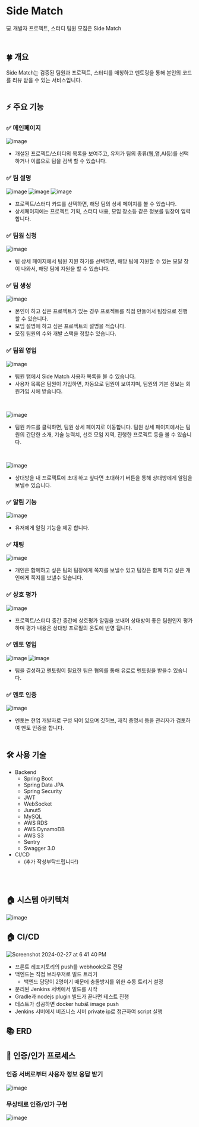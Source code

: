 # Side Match
💻 개발자 프로젝트, 스터디 팀원 모집은 Side Match 
<br> <br>

## 🍀 개요
Side Match는 검증된 팀원과 프로젝트, 스터디를 매칭하고 멘토링을 통해 본인의 코드를 리뷰 받을 수 있는 서비스입니다. 
<br> <br>

## ⚡️ 주요 기능
### ✅ 메인페이지
![image](https://github.com/ericyoo0107/SideMatch-Backend/assets/65710954/f1a75fa4-d5f5-40e4-ae3f-a90000c59bcc)
* 개설된 프로젝트/스터디의 목록을 보여주고, 유저가 팀의 종류(웹,앱,AI등)를 선택하거나 이름으로 팀을 검색 할 수 있습니다.

### ✅ 팀 설명
![image](https://github.com/ericyoo0107/SideMatch-Backend/assets/65710954/752de077-ccc6-4d1a-80c3-8198b75f1743)
![image](https://github.com/ericyoo0107/SideMatch-Backend/assets/65710954/35681404-cf9c-4e87-a071-47596be326bb)
![image](https://github.com/ericyoo0107/SideMatch-Backend/assets/65710954/60e5a472-0d91-4eab-9f3d-8bef2bd4f30d)
* 프로젝트/스터디 카드를 선택하면, 해당 팀의 상세 페이지를 볼 수 있습니다.
* 상세페이지에는 프로젝트 기획, 스터디 내용, 모임 장소등 같은 정보를 팀장이 입력합니다.
  
### ✅ 팀원 신청
![image](https://github.com/ericyoo0107/SideMatch-Backend/assets/65710954/b05d7b95-33eb-4e3a-954e-444ab5b1806c)
* 팀 상세 페이지에서 팀원 지원 하기를 선택하면, 해당 팀에 지원할 수 있는 모달 창이 나와서, 해당 팀에 지원을 할 수 있습니다.
  
### ✅ 팀 생성
![image](https://github.com/ericyoo0107/SideMatch-Backend/assets/65710954/063245fd-206a-4b94-88a2-1fe9fbdcf39c)
* 본인이 하고 싶은 프로젝트가 있는 경우 프로젝트를 직접 만들어서 팀장으로 진행 할 수 있습니다.
* 모임 설명에 하고 싶은 프로젝트의 설명을 적습니다.
* 모집 팀원의 수와 개발 스택을 정할수 있습니다.

### ✅ 팀원 영입 
![image](https://github.com/ericyoo0107/SideMatch-Backend/assets/65710954/03b9bb13-bf1e-42fd-8755-c0d553a89cd4)
* 팀원 탭에서 Side Match 사용자 목록을 볼 수 있습니다.
* 사용자 목록은 팀원이 가입하면, 자동으로 팀원이 보여지며, 팀원의 기본 정보는 회원가입 시에 받습니다.

<br>

![image](https://github.com/ericyoo0107/SideMatch-Backend/assets/65710954/16242233-8126-46e5-940f-ac40e3276b44)
* 팀원 카드를 클릭하면, 팀원 상세 페이지로 이동합니다. 팀원 상세 페이지에서는 팀원의 간단한 소개, 기술 능력치, 선호 모임 지역, 진행한 프로젝트 등을 볼 수 있습니다.

<br>

![image](https://github.com/ericyoo0107/SideMatch-Backend/assets/65710954/471c6f5f-aaae-44f1-b185-159a5a1b17e9)
* 상대방을 내 프로젝트에 초대 하고 싶다면 초대하기 버튼을 통해 상대방에게 알림을 보낼수 있습니다.

### ✅ 알림 기능
![image](https://github.com/ericyoo0107/SideMatch-Backend/assets/65710954/bcd58dde-4db8-4e66-ac3c-65e5520b297b)
* 유저에게 알림 기능을 제공 합니다.
### ✅ 채팅
![image](https://github.com/ericyoo0107/SideMatch-Backend/assets/65710954/be450b71-f2fe-4227-aafc-767937b5de1f)
* 개인은 함께하고 싶은 팀의 팀장에게 쪽지를 보낼수 있고 팀장은 함께 하고 싶은 개인에게 쪽지를 보낼수 있습니다. 
### ✅ 상호 평가
![image](https://github.com/ericyoo0107/SideMatch-Backend/assets/65710954/ea09e613-b2d4-44ca-b850-9314c4d0fb24)
* 프로젝트/스터디 중간 중간에 상호평가 알림을 보내어 상대방이 좋은 팀원인지 평가하며 평가 내용은 상대방 프로필의 온도에 반영 됩니다. 
### ✅ 멘토 영입
![image](https://github.com/ericyoo0107/SideMatch-Backend/assets/65710954/bbceb406-eebe-490c-badb-fda28c195ec7)
![image](https://github.com/ericyoo0107/SideMatch-Backend/assets/65710954/5ad00416-de81-4aa6-b867-1b6b0d0417ee)
* 팀을 결성하고 멘토링이 필요한 팀은 협의를 통해 유료로 멘토링을 받을수 있습니다.
### ✅ 멘토 인증 
![image](https://github.com/ericyoo0107/SideMatch-Backend/assets/65710954/7c26e5ad-62b7-4df3-98d7-8d9f21d3bbfa)
* 멘토는 현업 개발자로 구성 되어 있으며 깃허브, 재직 증명서 등을 관리자가 검토하여 멘토 인증을 합니다. 
<br> <br>

## 🛠️ 사용 기술
* Backend
  * Spring Boot
  * Spring Data JPA
  * Spring Security
  * JWT
  * WebSocket
  * Junut5
  * MySQL
  * AWS RDS
  * AWS DynamoDB
  * AWS S3
  * Sentry
  * Swagger 3.0
* CI/CD
  * (추가 작성부탁드립니다!)
 
<br> <br>

## 🏠 시스템 아키텍쳐

![image](https://github.com/SWM14-HumanError/Match-Up-Backend/assets/103489171/eac74be7-a0a7-4b0b-b668-658fee0a5c9a)

## 🏠 CI/CD

![Screenshot 2024-02-27 at 6 41 40 PM](https://github.com/SWM14-HumanError/Match-Up-Backend/assets/103489171/3d7a1e1e-5007-4e83-b63d-b493bbb615a3)

- 프론트 레포지토리의 push를 webhook으로 전달
- 백엔드는 직접 브라우저로 빌드 트리거
	- 백엔드 담당이 2명이기 때문에 충돌방지를 위한 수동 트리거 설정
- 분리된 Jenkins 서버에서 빌드를 시작
- Gradle과 nodejs plugin 빌드가 끝나면 테스트 진행
- 테스트가 성공하면 docker hub로 image push
- Jenkins 서버에서 비즈니스 서버 private ip로 접근하여 script 실행

## 📚 ERD

## 🔑 인증/인가 프로세스

### 인증 서버로부터 사용자 정보 응답 받기

![image](https://github.com/SWM14-HumanError/Match-Up-Backend/assets/103489171/99345a24-be19-4053-ac5d-a06987ab7844)

### 무상태로 인증/인가 구현

![image](https://github.com/SWM14-HumanError/Match-Up-Backend/assets/103489171/9a9b2448-be7e-4ea8-9db2-eb9579ff66b7)

